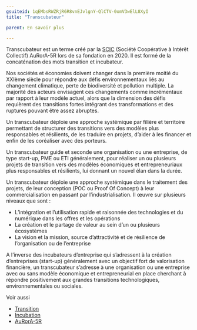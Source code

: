 ```yaml
---
gsuiteid: 1qEMbsRWZRjR6R8vnEJvlgnY-QlCTV-0omV3wElL8XyI
title: "Transcubateur"

parent: En savoir plus

---
```


Transcubateur est un terme créé par la [SCIC](https://www.google.com/url?q=https://fr.wikipedia.org/wiki/Incubateur_(%25C5%2593uf)&sa=D&source=editors&ust=1613140580170000&usg=AOvVaw2EOOcLFircxoNnH2Xhpyvx) (Société Coopérative à Intérêt Collectif) AuRorA-5R lors de sa fondation en 2020. Il est formé de la concaténation des mots transition et incubateur.

Nos sociétés et économies doivent changer dans la première moitié du XXIème siècle pour répondre aux défis environnementaux liés au changement climatique, perte de biodiversité et pollution multiple. La majorité des acteurs envisagent ces changements comme incrémentaux par rapport à leur modèle actuel, alors que la dimension des défis requièrent des transitions fortes intégrant des transformations et des ruptures pouvant être assez abruptes.

Un transcubateur déploie une approche systémique par filière et territoire permettant de structurer des transitions vers des modèles plus responsables et résilients, de les traduire en projets, d’aider à les financer et enfin de les coréaliser avec des porteurs.

Un transcubateur guide et seconde une organisation ou une entreprise, de type start-up, PME ou ETI généralement, pour réaliser un ou plusieurs projets de transition vers des modèles économiques et entrepreneuriaux plus responsables et résilients, lui donnant un nouvel élan dans la durée.

Un transcubateur déploie une approche systémique dans le traitement des projets, de leur conception (POC ou Proof Of Concept) à leur commercialisation en passant par l’industrialisation. Il œuvre sur plusieurs niveaux que sont :


* L’intégration et l’utilisation rapide et raisonnée des technologies et du numérique dans les offres et les opérations
* La création et le partage de valeur au sein d’un ou plusieurs écosystèmes
* La vision et la mission, source d’attractivité et de résilience de l’organisation ou de l’entreprise

A l’inverse des incubateurs d’entreprise qui s’adressent à la création d’entreprises (start-up) généralement avec un objectif fort de valorisation financière, un transcubateur s’adresse à une organisation ou une entreprise avec ou sans modèle économique et entrepreneurial en place cherchant à répondre positivement aux grandes transitions technologiques, environnementales ou sociales.

Voir aussi


* [Transition](https://www.google.com/url?q=https://fr.wikipedia.org/wiki/Transition&sa=D&source=editors&ust=1613140580172000&usg=AOvVaw0YT7GIPEN4pTSkewnhWmGM)
* [Incubation](https://www.google.com/url?q=https://fr.wikipedia.org/wiki/Incubation&sa=D&source=editors&ust=1613140580173000&usg=AOvVaw2UfJCKqoKvHC5TakmfllXb) 
* [AuRorA-5R](https://www.google.com/url?q=https://aurora-5r.fr/&sa=D&source=editors&ust=1613140580173000&usg=AOvVaw0XlVYovGgJXq5JU3gDZUPs) 

 

